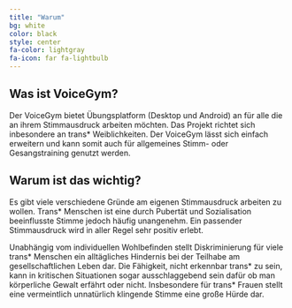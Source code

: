 ```yaml
---
title: "Warum"
bg: white
color: black
style: center
fa-color: lightgray
fa-icon: far fa-lightbulb
---
```


## Was ist VoiceGym?
Der VoiceGym bietet Übungsplatform (Desktop und Android) an für alle die an ihrem Stimmausdruck arbeiten möchten. 
Das Projekt richtet sich inbesondere an trans* Weiblichkeiten. 
Der VoiceGym lässt sich einfach erweitern und kann somit auch für allgemeines Stimm- oder Gesangstraining genutzt werden.

## Warum ist das wichtig?


Es gibt viele verschiedene Gründe am eigenen Stimmausdruck arbeiten zu wollen. 
Trans* Menschen ist eine durch Pubertät und Sozialisation beeinflusste Stimme jedoch häufig unangenehm.
 Ein passender Stimmausdruck wird in aller Regel sehr positiv erlebt.

Unabhängig vom individuellen Wohlbefinden stellt Diskriminierung für viele trans* Menschen ein alltägliches Hindernis bei der Teilhabe am gesellschaftlichen Leben dar. 
Die Fähigkeit, nicht erkennbar trans* zu sein, kann in kritischen Situationen sogar ausschlaggebend sein dafür ob man körperliche Gewalt erfährt oder nicht. 
Insbesondere für trans* Frauen stellt eine vermeintlich unnatürlich klingende Stimme eine große Hürde dar.




